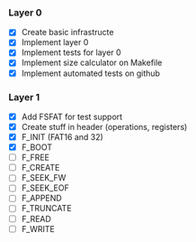 ### Layer 0

- [X] Create basic infrastructe
- [X] Implement layer 0
- [X] Implement tests for layer 0
- [X] Implement size calculator on Makefile
- [X] Implement automated tests on github

### Layer 1

- [X] Add FSFAT for test support
- [X] Create stuff in header (operations, registers)
- [X] F_INIT (FAT16 and 32)
- [X] F_BOOT
- [ ] F_FREE
- [ ] F_CREATE
- [ ] F_SEEK_FW
- [ ] F_SEEK_EOF
- [ ] F_APPEND
- [ ] F_TRUNCATE
- [ ] F_READ
- [ ] F_WRITE
